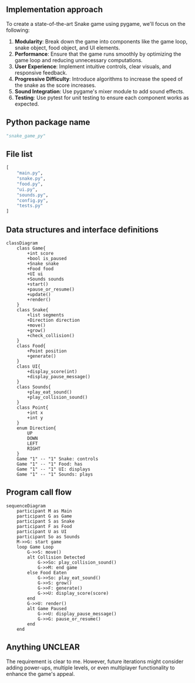## Implementation approach
To create a state-of-the-art Snake game using pygame, we'll focus on the following:
1. **Modularity**: Break down the game into components like the game loop, snake object, food object, and UI elements.
2. **Performance**: Ensure that the game runs smoothly by optimizing the game loop and reducing unnecessary computations.
3. **User Experience**: Implement intuitive controls, clear visuals, and responsive feedback.
4. **Progressive Difficulty**: Introduce algorithms to increase the speed of the snake as the score increases.
5. **Sound Integration**: Use pygame's mixer module to add sound effects.
6. **Testing**: Use pytest for unit testing to ensure each component works as expected.

## Python package name
```python
"snake_game_py"
```

## File list
```python
[
    "main.py",
    "snake.py",
    "food.py",
    "ui.py",
    "sounds.py",
    "config.py",
    "tests.py"
]
```

## Data structures and interface definitions
```mermaid
classDiagram
    class Game{
        +int score
        +bool is_paused
        +Snake snake
        +Food food
        +UI ui
        +Sounds sounds
        +start()
        +pause_or_resume()
        +update()
        +render()
    }
    class Snake{
        +list segments
        +Direction direction
        +move()
        +grow()
        +check_collision()
    }
    class Food{
        +Point position
        +generate()
    }
    class UI{
        +display_score(int)
        +display_pause_message()
    }
    class Sounds{
        +play_eat_sound()
        +play_collision_sound()
    }
    class Point{
        +int x
        +int y
    }
    enum Direction{
        UP
        DOWN
        LEFT
        RIGHT
    }
    Game "1" -- "1" Snake: controls
    Game "1" -- "1" Food: has
    Game "1" -- "1" UI: displays
    Game "1" -- "1" Sounds: plays
```

## Program call flow
```mermaid
sequenceDiagram
    participant M as Main
    participant G as Game
    participant S as Snake
    participant F as Food
    participant U as UI
    participant So as Sounds
    M->>G: start game
    loop Game Loop
        G->>S: move()
        alt Collision Detected
            G->>So: play_collision_sound()
            G->>M: end game
        else Food Eaten
            G->>So: play_eat_sound()
            G->>S: grow()
            G->>F: generate()
            G->>U: display_score(score)
        end
        G->>U: render()
        alt Game Paused
            G->>U: display_pause_message()
            G->>G: pause_or_resume()
        end
    end
```

## Anything UNCLEAR
The requirement is clear to me. However, future iterations might consider adding power-ups, multiple levels, or even multiplayer functionality to enhance the game's appeal.